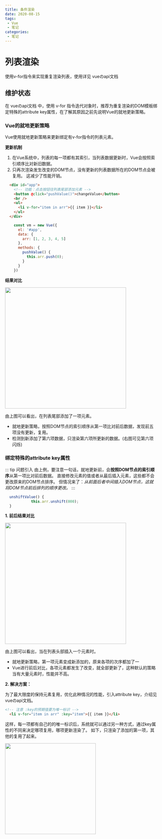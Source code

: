 ```yaml
---
title: 条件渲染
date: 2020-08-15
tags:
 - Vue
 - 笔记
categories: 
 - 笔记
---
```

# 列表渲染
使用v-for指令来实现重复渲染列表，使用详见 vueのapi文档
## 维护状态
在 vueのapi文档 中，使用 v-for 指令迭代对象时，推荐为重复渲染的DOM模板绑定特殊的attribute key属性，在了解其原因之前先说明Vue的就地更新策略。

### Vue的就地更新策略
Vue使用就地更新策略来更新绑定有v-for指令的列表元素。

**更新机制**
1. 在Vue系统中，列表的每一项都有其索引，当列表数据更新时，Vue会按照索引顺序比对新旧数据。
2. 只再次渲染发生改变的DOM节点，没有更新的列表数据所在的DOM节点会被复用。 这减少了性能开销。

```HTML {.line-numbers}
  <div id="app">
    <!-- 功能：点击按钮往列表尾部添加元素 -->
    <button @click="pushValue()">changeValue</button>
    <br />
    <ul>
      <li v-for="item in arr">{{ item }}</li>
    </ul>
  </div>
```
```JavaScript {.line-numbers}
    const vm = new Vue({
      el: '#app',
      data: {
        arr: [1, 2, 3, 4, 5]
      },
      methods: {
        pushValue() {
          this.arr.push(0);
        }
      }
    })
```
**结果对比**
<div align="left">
  <img src="https://cdn.jsdelivr.net/gh/Au-c/PicGo@main/notes/markdownPic/20201010145531.png" width="400" />  
</div>

由上图可以看出，在列表尾部添加了一项元素。
- 就地更新策略，按照DOM节点的索引顺序从第一项比对前后数据，发现前五项没有更新，复用。
- 检测到新添加了第六项数据，只渲染第六项所更新的数据。(右图可见第六项闪烁)

### 绑定特殊的attribute key属性
::: tip 问题引入
由上例，要注意一句话，就地更新前，会**按照DOM节点的索引顺序**从第一项比对前后数据。
直接修改元素的值或者从最后插入元素，这些都不会更改原来的DOM节点排序。
但情况来了：*从前面后者中间插入DOM节点，这就将DOM节点前后排列的顺序更改。*
:::
```JavaScript {.line-numbers}
  unshiftValue() {
            this.arr.unshift(000);
  }
```

**1. 前后结果对比**
<div align="left">
  <img src="https://cdn.jsdelivr.net/gh/Au-c/PicGo@main/notes/markdownPic/20201010171545.png" width="400" />  
</div>

由上图可以看出，当在列表头部插入一个元素时。
- 就地更新策略，第一项元素变成新添加的，原来各项的次序都加了一
- Vue进行前后对比，各项元素都发生了改变，就全部更新了，这种默认的策略当有大量元素时，性能并不高。

**2. 解决方案：**

为了最大限度的保持元素复用，优化此种情况的性能，引入attribute key，介绍见 vueのapi文档。
```HTML {.line-numbers}
<!-- 注意 :key的预期值要为唯一标识 -->
  <li v-for="item in arr" :key="item">{{ item }}</li>
```
这样，每一项都有自己的的唯一标识后，系统就可以通过另一种方式，通过key属性的不同来决定哪项复用，哪项更新渲染了。
如下，只渲染了添加的第一项，其他的复用了起来。
<div align="left">
  <img src="https://cdn.jsdelivr.net/gh/Au-c/PicGo@main/notes/markdownPic/20201010174301.png" width="300" />  
</div>